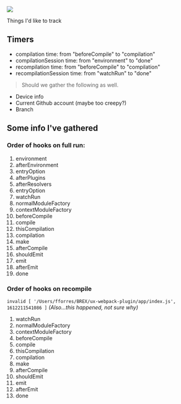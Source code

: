 <img src="https://github.com/fforres/webpack-plugin-dx-metrics/workflows/test/badge.svg"/>

Things I'd like to track 

## Timers
- compilation time: from "beforeCompile" to "compilation"
- compilationSession time: from "environment" to "done"
- recompilation time: from "beforeCompile" to "compilation"
- recompilationSession time: from "watchRun" to "done"

> Should we gather the following as well.
- Device info
- Current Github account (maybe too creepy?)
- Branch

## Some info I've gathered

### Order of hooks on full run:

1. environment
1. afterEnvironment
1. entryOption
1. afterPlugins
1. afterResolvers
1. entryOption
1. watchRun
1. normalModuleFactory
1. contextModuleFactory
1. beforeCompile
1. compile
1. thisCompilation
1. compilation
1. make
1. afterCompile
1. shouldEmit
1. emit
1. afterEmit
1. done


### Order of hooks on recompile


`invalid [ '/Users/fforres/BREX/ux-webpack-plugin/app/index.js', 1612211541086 ]` *(Also...this happened, not sure why)*

1. watchRun
1. normalModuleFactory
1. contextModuleFactory
1. beforeCompile
1. compile
1. thisCompilation
1. compilation
1. make
1. afterCompile
1. shouldEmit
1. emit
1. afterEmit
1. done

